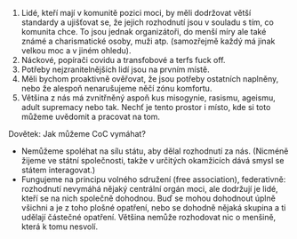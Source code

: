 1. Lidé, kteří mají v komunitě pozici moci, by měli dodržovat větší standardy
    a ujišťovat se, že jejich rozhodnutí jsou v souladu s tím, co komunita
    chce. To jsou jednak organizátoři, do menší míry ale také známé
    a charismatické osoby, muži atp. (samozřejmě každý má jinak velkou moc
    a v jiném ohledu).
2. Náckové, popírači covidu a transfobové a terfs fuck off.
3. Potřeby nejzranitelnějších lidí jsou na prvním místě.
4. Měli bychom proaktivně ověřovat, že jsou potřeby ostatních naplněny,
    nebo že alespoň nenarušujeme něčí zónu komfortu.
5. Většina z nás má zvnitřněný aspoň kus misogynie, rasismu, ageismu, adult
    supremacy nebo tak. Nechť je tento prostor i místo, kde si toto můžeme
    uvědomit a pracovat na tom.

Dovětek:
Jak můžeme CoC vymáhat?
- Nemůžeme spoléhat na sílu státu, aby dělal rozhodnutí za nás. (Nicméně žijeme
ve státní společnosti, takže v určitých okamžicích dává smysl se státem interagovat.)
- Fungujeme na principu volného sdružení (free association), federativně:
  rozhodnutí nevymáhá nějaký centrální orgán moci, ale dodržují je lidé, kteří
  se na nich společně dohodnou. Buď se mohou dohodnout úplně všichni a je z
  toho plošné opatření, nebo se dohodně nějaká skupina a ti udělají částečné
  opatření. Většina nemůže rozhodovat nic o menšině, která k tomu nesvolí.
